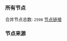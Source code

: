 ### 所有节点
合并节点总数: `2598`
[节点链接](https://raw.githubusercontent.com/rzhy1/11/master/sub/sub_merge_base64.txt)

### 节点来源